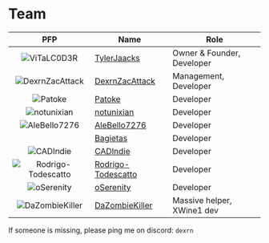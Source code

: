 # Team

|                                           PFP                                           | Name                                                        | Role                       |
|:---------------------------------------------------------------------------------------:|-------------------------------------------------------------|----------------------------|
|        ![ViTaLC0D3R](https://avatars.githubusercontent.com/TylerJaacks?size=64)         | [TylerJaacks](https://github.com/TylerJaacks)               | Owner & Founder, Developer |
|     ![DexrnZacAttack](https://avatars.githubusercontent.com/DexrnZacAttack?size=64)     | [DexrnZacAttack](https://github.com/DexrnZacAttack)         | Management, Developer      |
|             ![Patoke](https://avatars.githubusercontent.com/Patoke?size=64)             | [Patoke](https://github.com/Patoke)                         | Developer                  |
|         ![notunixian](https://avatars.githubusercontent.com/notunixian?size=64)         | [notunixian](https://github.com/notunixian)                 | Developer                  |
|       ![AleBello7276](https://avatars.githubusercontent.com/AleBello7276?size=64)       | [AleBello7276](https://github.com/AleBello7276)             | Developer                  |
|                                                                                         | [Bagietas](https://github.com/Bagietas)                     | Developer                  |
|           ![CADIndie](https://avatars.githubusercontent.com/CADIndie?size=64)           | [CADIndie](https://github.com/CADIndie)                     | Developer                  |
| ![Rodrigo-Todescatto](https://avatars.githubusercontent.com/Rodrigo-Todescatto?size=64) | [Rodrigo-Todescatto](https://github.com/Rodrigo-Todescatto) | Developer                  |
|          ![oSerenity](https://avatars.githubusercontent.com/oSerenity?size=64)          | [oSerenity](https://github.com/oSerenity)                   | Developer                  |
|     ![DaZombieKiller](https://avatars.githubusercontent.com/DaZombieKiller?size=64)     | [DaZombieKiller](https://github.com/DaZombieKiller)         | Massive helper, XWine1 dev |

If someone is missing, please ping me on discord: `dexrn`